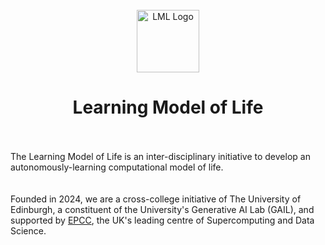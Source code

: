 <br />
<div align="center">
  <picture>
    <source media="(prefers-color-scheme: dark)" srcset="https://github.com/learningmodeloflife/shared-files/blob/main/img/logo/svg/LML_logo_cream.svg">
    <source media="(prefers-color-scheme: light)" srcset="https://github.com/learningmodeloflife/shared-files/blob/main/img/logo/svg/LML_logo.svg">
    <img alt="LML Logo" width="100" height="100"src="https://github.com/learningmodeloflife/shared-files/tree/blob/img/logo/svg/LML_logo.svg">
  </picture>
  <h1>
    Learning Model of Life
  </h1>
</div>
<br />
<br />
<div align="left">
The Learning Model of Life is an inter-disciplinary initiative to develop an autonomously-learning computational model of life.
</div>
<br />
<br />
<div align="left">
Founded in 2024, we are a cross-college initiative of The University of Edinburgh, a constituent of the University's Generative AI Lab (GAIL), and supported by <a href="https://www.epcc.ed.ac.uk">EPCC</a>, the UK's leading centre of Supercomputing and Data Science.
</div>


